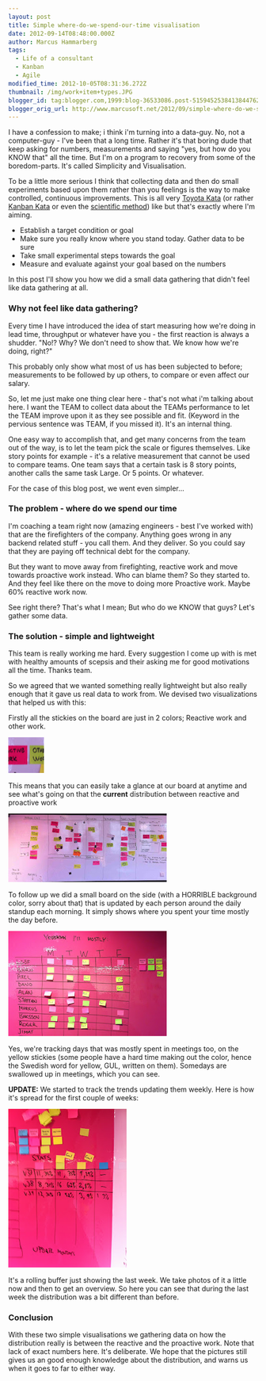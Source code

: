 ```yaml
---
layout: post
title: Simple where-do-we-spend-our-time visualisation
date: 2012-09-14T08:48:00.000Z
author: Marcus Hammarberg
tags:
  - Life of a consultant
  - Kanban
  - Agile
modified_time: 2012-10-05T08:31:36.272Z
thumbnail: /img/work+item+types.JPG
blogger_id: tag:blogger.com,1999:blog-36533086.post-5159452538413844762
blogger_orig_url: http://www.marcusoft.net/2012/09/simple-where-do-we-spend-our-time.html
---
```


I have a confession to make; i think i'm turning into a data-guy. No, not a computer-guy - I've been that a long time. Rather it's that boring dude that keep asking for numbers, measurements and saying "yes, but how do you KNOW that" all the time. But I'm on a program to recovery from some of the boredom-parts. It's called Simplicity and Visualisation.

To be a little more serious I think that collecting data and then do small experiments based upon them rather than you feelings is the way to make controlled, continuous improvements. This is all very [Toyota Kata](http://www-personal.umich.edu/~mrother/Homepage.html) (or rather [Kanban Kata](http://hakanforss.wordpress.com/2012/07/12/kanban-katas-and-recipes-kanban-leadership-retreat-2012-session-klrat/) or even the [scientific method](http://en.wikipedia.org/wiki/Scientific_method)) like but that's exactly where I'm aiming.

- Establish a target condition or goal
- Make sure you really know where you stand today. Gather data to be sure
- Take small experimental steps towards the goal
- Measure and evaluate against your goal based on the numbers

In this post I'll show you how we did a small data gathering that didn't feel like data gathering at all.

### Why not feel like data gathering?

Every time I have introduced the idea of start measuring how we're doing in lead time, throughput or whatever have you - the first reaction is always a shudder. "No!? Why? We don't need to show that. We know how we're doing, right?"

This probably only show what most of us has been subjected to before; measurements to be followed by up others, to compare or even affect our salary.

So, let me just make one thing clear here - that's not what i'm talking about here. I want the TEAM to collect data about the TEAMs performance to let the TEAM improve upon it as they see possible and fit. (Keyword in the pervious sentence was TEAM, if you missed it). It's an internal thing.

One easy way to accomplish that, and get many concerns from the team out of the way, is to let the team pick the scale or figures themselves. Like story points for example - it's a relative measurement that cannot be used to compare teams. One team says that a certain task is 8 story points, another calls the same task Large. Or 5 points. Or whatever.

For the case of this blog post, we went even simpler...

### The problem - where do we spend our time

I'm coaching a team right now (amazing engineers - best I've worked with) that are the firefighters of the company. Anything goes wrong in any backend related stuff - you call them. And they deliver. So you could say that they are paying off technical debt for the company.

But they want to move away from firefighting, reactive work and move towards proactive work instead. Who can blame them? So they started to. And they feel like there on the move to doing more Proactive work. Maybe 60% reactive work now.

See right there? That's what I mean; But who do we KNOW that guys? Let's gather some data.

### The solution - simple and lightweight

This team is really working me hard. Every suggestion I come up with is met with healthy amounts of scepsis and their asking me for good motivations all the time. Thanks team.

So we agreed that we wanted something really lightweight but also really enough that it gave us real data to work from. We devised two visualizations that helped us with this:

Firstly all the stickies on the board are just in 2 colors; Reactive work and other work.

![work item types](/img/work+item+types.JPG)

This means that you can easily take a glance at our board at anytime and see what's going on that the **current** distribution between reactive and proactive work

![our board](/img/our+board.jpg)

To follow up we did a small board on the side (with a HORRIBLE background color, sorry about that) that is updated by each person around the daily standup each morning. It simply shows where you spent your time mostly the day before.

![time spent tracker](/img/time+spent+tracker.JPG)

Yes, we're tracking days that was mostly spent in meetings too, on the yellow stickies (some people have a hard time making out the color, hence the Swedish word for yellow, GUL, written on them). Somedays are swallowed up in meetings, which you can see.

**UPDATE:** We started to track the trends updating them weekly. Here is how it's spread for the first couple of weeks:

![bild](/img/bild+(2).JPG)

It's a rolling buffer just showing the last week. We take photos of it a little now and then to get an overview. So here you can see that during the last week the distribution was a bit different than before.

### Conclusion

With these two simple visualisations we gathering data on how the distribution really is between the reactive and the proactive work. Note that lack of exact numbers here. It's deliberate. We hope that the pictures still gives us an good enough knowledge about the distribution, and warns us when it goes to far to either way.
